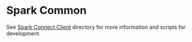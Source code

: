 Spark Common
============

See [Spark Connect Client](https://github.com/apache/spark/tree/master/connector/connect) directory
for more information and scripts for development.
